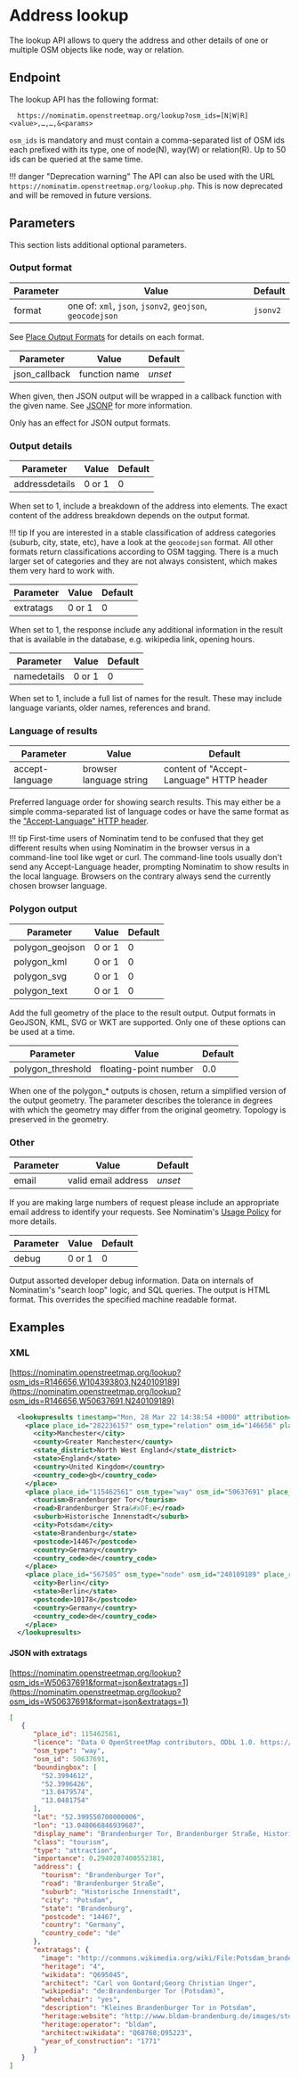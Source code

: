 # Address lookup

The lookup API allows to query the address and other details of one or
multiple OSM objects like node, way or relation.

## Endpoint

The lookup API has the following format:

```
  https://nominatim.openstreetmap.org/lookup?osm_ids=[N|W|R]<value>,…,…,&<params>
```

`osm_ids` is mandatory and must contain a comma-separated list of OSM ids each
prefixed with its type, one of node(N), way(W) or relation(R). Up to 50 ids
can be queried at the same time.

!!! danger "Deprecation warning"
    The API can also be used with the URL
    `https://nominatim.openstreetmap.org/lookup.php`. This is now deprecated
    and will be removed in future versions.

## Parameters

This section lists additional optional parameters.

### Output format

| Parameter | Value | Default |
|-----------| ----- | ------- |
| format    | one of: `xml`, `json`, `jsonv2`, `geojson`, `geocodejson` | `jsonv2` |

See [Place Output Formats](Output.md) for details on each format.

| Parameter | Value | Default |
|-----------| ----- | ------- |
| json_callback | function name | _unset_ |

When given, then JSON output will be wrapped in a callback function with
the given name. See [JSONP](https://en.wikipedia.org/wiki/JSONP) for more
information.

Only has an effect for JSON output formats.

### Output details

| Parameter | Value | Default |
|-----------| ----- | ------- |
| addressdetails | 0 or 1 | 0 |

When set to 1, include a breakdown of the address into elements.
The exact content of the address breakdown depends on the output format.

!!! tip
    If you are interested in a stable classification of address categories
    (suburb, city, state, etc), have a look at the `geocodejson` format.
    All other formats return classifications according to OSM tagging.
    There is a much larger set of categories and they are not always consistent,
    which makes them very hard to work with.

| Parameter | Value | Default |
|-----------| ----- | ------- |
| extratags | 0 or 1 | 0 |

When set to 1, the response include any additional information in the result
that is available in the database, e.g. wikipedia link, opening hours.

| Parameter | Value | Default |
|-----------| ----- | ------- |
| namedetails | 0 or 1 | 0 |

When set to 1, include a full list of names for the result. These may include
language variants, older names, references and brand.

### Language of results

| Parameter | Value | Default |
|-----------| ----- | ------- |
| accept-language | browser language string | content of "Accept-Language" HTTP header |

Preferred language order for showing search results. This may either be
a simple comma-separated list of language codes or have the same format
as the ["Accept-Language" HTTP header](https://developer.mozilla.org/en-US/docs/Web/HTTP/Headers/Accept-Language).

!!! tip
    First-time users of Nominatim tend to be confused that they get different
    results when using Nominatim in the browser versus in a command-line tool
    like wget or curl. The command-line tools
    usually don't send any Accept-Language header, prompting Nominatim
    to show results in the local language. Browsers on the contrary always
    send the currently chosen browser language.

### Polygon output

| Parameter | Value  | Default |
|-----------| -----  | ------- |
| polygon_geojson | 0 or 1 | 0 |
| polygon_kml     | 0 or 1 | 0 |
| polygon_svg     | 0 or 1 | 0 |
| polygon_text    | 0 or 1 | 0 |

Add the full geometry of the place to the result output. Output formats
in GeoJSON, KML, SVG or WKT are supported. Only one of these
options can be used at a time.

| Parameter | Value  | Default |
|-----------| -----  | ------- |
| polygon_threshold | floating-point number | 0.0 |

When one of the polygon_* outputs is chosen, return a simplified version
of the output geometry. The parameter describes the
tolerance in degrees with which the geometry may differ from the original
geometry. Topology is preserved in the geometry.

### Other

| Parameter | Value  | Default |
|-----------| -----  | ------- |
| email     | valid email address | _unset_ |

If you are making large numbers of request please include an appropriate email
address to identify your requests. See Nominatim's
[Usage Policy](https://operations.osmfoundation.org/policies/nominatim/) for more details.

| Parameter | Value  | Default |
|-----------| -----  | ------- |
| debug     | 0 or 1 | 0       |

Output assorted developer debug information. Data on internals of Nominatim's
"search loop" logic, and SQL queries. The output is HTML format.
This overrides the specified machine readable format.

## Examples

### XML

[https://nominatim.openstreetmap.org/lookup?osm_ids=R146656,W104393803,N240109189](https://nominatim.openstreetmap.org/lookup?osm_ids=R146656,W50637691,N240109189)

```xml
  <lookupresults timestamp="Mon, 28 Mar 22 14:38:54 +0000" attribution="Data &#xA9; OpenStreetMap contributors, ODbL 1.0. http://www.openstreetmap.org/copyright" querystring="R146656,W50637691,N240109189" more_url="">
    <place place_id="282236157" osm_type="relation" osm_id="146656" place_rank="16" address_rank="16" boundingbox="53.3401044,53.5445923,-2.3199185,-2.1468288" lat="53.44246175" lon="-2.2324547359718547" display_name="Manchester, Greater Manchester, North West England, England, United Kingdom" class="boundary" type="administrative" importance="0.35">
      <city>Manchester</city>
      <county>Greater Manchester</county>
      <state_district>North West England</state_district>
      <state>England</state>
      <country>United Kingdom</country>
      <country_code>gb</country_code>
    </place>
    <place place_id="115462561" osm_type="way" osm_id="50637691" place_rank="30" address_rank="30" boundingbox="52.3994612,52.3996426,13.0479574,13.0481754" lat="52.399550700000006" lon="13.048066846939687" display_name="Brandenburger Tor, Brandenburger Stra&#xDF;e, Historische Innenstadt, Innenstadt, Potsdam, Brandenburg, 14467, Germany" class="tourism" type="attraction" importance="0.29402874005524">
      <tourism>Brandenburger Tor</tourism>
      <road>Brandenburger Stra&#xDF;e</road>
      <suburb>Historische Innenstadt</suburb>
      <city>Potsdam</city>
      <state>Brandenburg</state>
      <postcode>14467</postcode>
      <country>Germany</country>
      <country_code>de</country_code>
    </place>
    <place place_id="567505" osm_type="node" osm_id="240109189" place_rank="15" address_rank="16" boundingbox="52.3586925,52.6786925,13.2396024,13.5596024" lat="52.5186925" lon="13.3996024" display_name="Berlin, 10178, Germany" class="place" type="city" importance="0.78753902824914">
      <city>Berlin</city>
      <state>Berlin</state>
      <postcode>10178</postcode>
      <country>Germany</country>
      <country_code>de</country_code>
    </place>
  </lookupresults>
```

#### JSON with extratags

[https://nominatim.openstreetmap.org/lookup?osm_ids=W50637691&format=json&extratags=1](https://nominatim.openstreetmap.org/lookup?osm_ids=W50637691&format=json&extratags=1)

```json
[
   {
      "place_id": 115462561,
      "licence": "Data © OpenStreetMap contributors, ODbL 1.0. https://osm.org/copyright",
      "osm_type": "way",
      "osm_id": 50637691,
      "boundingbox": [
        "52.3994612",
        "52.3996426",
        "13.0479574",
        "13.0481754"
      ],
      "lat": "52.399550700000006",
      "lon": "13.048066846939687",
      "display_name": "Brandenburger Tor, Brandenburger Straße, Historische Innenstadt, Innenstadt, Potsdam, Brandenburg, 14467, Germany",
      "class": "tourism",
      "type": "attraction",
      "importance": 0.2940287400552381,
      "address": {
        "tourism": "Brandenburger Tor",
        "road": "Brandenburger Straße",
        "suburb": "Historische Innenstadt",
        "city": "Potsdam",
        "state": "Brandenburg",
        "postcode": "14467",
        "country": "Germany",
        "country_code": "de"
      },
      "extratags": {
        "image": "http://commons.wikimedia.org/wiki/File:Potsdam_brandenburger_tor.jpg",
        "heritage": "4",
        "wikidata": "Q695045",
        "architect": "Carl von Gontard;Georg Christian Unger",
        "wikipedia": "de:Brandenburger Tor (Potsdam)",
        "wheelchair": "yes",
        "description": "Kleines Brandenburger Tor in Potsdam",
        "heritage:website": "http://www.bldam-brandenburg.de/images/stories/PDF/DML%202012/04-p-internet-13.pdf",
        "heritage:operator": "bldam",
        "architect:wikidata": "Q68768;Q95223",
        "year_of_construction": "1771"
      }
   }
]
```
